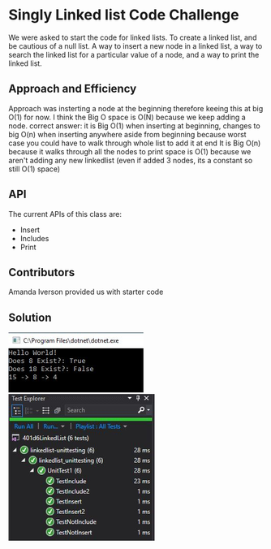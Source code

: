 <!--
1-14-19 9:00-11:00

-->

# Singly Linked list Code Challenge

We were asked to start the code for linked lists. To create a linked list, and be cautious of a null list. A way to insert a new node in a linked list, a way to search the linked list for a particular value of a node, and a way to print the linked list.

## Approach and Efficiency

Approach was insterting a node at the beginning therefore keeing this at big O(1) for now. I think the Big O space is O(N) because we keep adding a node.
correct answer: 
it is Big O(1) when inserting at beginning, changes to big O(n) when inserting anywhere aside from beginning because worst case you could have to walk through whole list to add it at end
It is Big O(n) because it walks through all the nodes to print
space is O(1) because we aren't adding any new linkedlist (even if added 3 nodes, its a constant so still O(1) space)

## API

The current APIs of this class are: 
- Insert
- Includes
- Print

## Contributors

Amanda Iverson provided us with starter code

## Solution
![happyCase](../../../assets/CodeChall5Console.JPG)
![testsPass](../../../assets/CodeChall5test.JPG)
